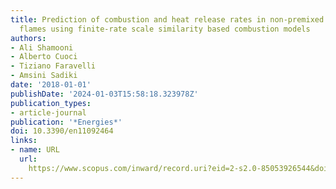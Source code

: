 ```yaml
---
title: Prediction of combustion and heat release rates in non-premixed syngas jet
  flames using finite-rate scale similarity based combustion models
authors:
- Ali Shamooni
- Alberto Cuoci
- Tiziano Faravelli
- Amsini Sadiki
date: '2018-01-01'
publishDate: '2024-01-03T15:58:18.323978Z'
publication_types:
- article-journal
publication: '*Energies*'
doi: 10.3390/en11092464
links:
- name: URL
  url: 
    https://www.scopus.com/inward/record.uri?eid=2-s2.0-85053926544&doi=10.3390%2fen11092464&partnerID=40&md5=84ee875a1c787b367d08930f37c990d8
---
```

